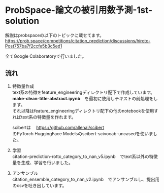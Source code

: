 # ProbSpace-論文の被引用数予測-1st-solution
解説はprobspaceの以下のトピックに載せてます。
https://prob.space/competitions/citation_prediction/discussions/hiroto-Post757ba7f2ccfe5b3c5ed1

全てGoogle Colaboratoryで行いました。

## 流れ

1. 特徴量作成<br>
   text系の特徴をfeature_engineeringディレクトリ配下で作成しています。<br>
   **make-clean-title-abstract.ipynb**　を最初に使用しテキストの前処理をします。<br>
   それ以降はfeature_engineeringディレクトリ配下の他のnotebookを使用すればtext系の特徴量を作れます。

   scibertは　
   https://github.com/allenai/scibert<br>
   のPyTorch HuggingFace Modelsのscibert-scivocab-uncasedを使いました。

2. 学習<br>
   citation-prediction-rotto_category_to_nan_v5.ipynb　でtext系以外の特徴量を生成、学習を行いました。
3. アンサンブル<br>
   citation_ensemble_category_to_nan_v2.ipynb　でアンサンブルし、提出用のcsvを吐き出しています。
